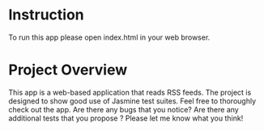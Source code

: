 

# Instruction

To run this app please open index.html in your web browser.  

# Project Overview

This app is a  web-based application that reads RSS feeds. The project is designed to show good use of Jasmine test suites.  Feel free to thoroughly check out the app.  Are there any  bugs that you notice?  Are there any additional tests that you propose ?  Please let me know what you think! 

